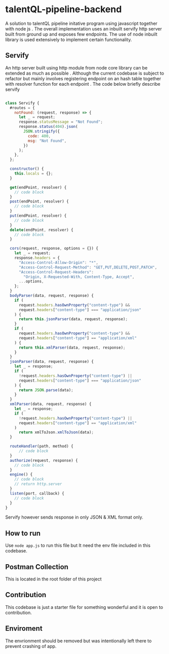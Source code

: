 # talentQL-pipeline-backend

A solution to talentQL pipeline initative program using javascript together with node js .
The overall implementation uses an inbuilt servify  http server built from ground up  and exposes few 
endpoints. The use of node inbuilt library is used extensively to implement certain functionality.

## Servify 

An http server built using http module from node core library  can be extended as much as possible . Although the current codebase is subject to refactor but mainly involves registering endpoint on an hash table together with resolver function for each endpoint . The code below briefly describe servify

```js

class Servify {
  #routes = {
    notFound: (request, response) => {
      let _ = request;
      response.statusMessage = "Not Found";
      response.status(404).json(
        JSON.stringify({
          code: 400,
          msg: "Not Found",
        })
      );
    },
  };

  constructor() {
    this.locals = {};
  }

  get(endPoint, resolver) {
    // code block
  }
  post(endPoint, resolver) {
    // code block
  }
  put(endPoint, resolver) {
    // code block
  }
  delete(endPoint, resolver) {
    // code block
  }

  cors(request, response, options = {}) {
    let _ = request;
    response.headers = {
      "Access-Control-Allow-Origin": "*",
      "Access-Control-Request-Method": "GET,PUT,DELETE,POST,PATCH",
      "Access-Control-Request-Headers":
        "Origin, X-Requested-With, Content-Type, Accept",
      ...options,
    };
  }
  bodyParser(data, request, response) {
    if (
      request.headers.hasOwnProperty("content-type") &&
      request.headers["content-type"] === "application/json"
    ) {
      return this.jsonParser(data, request, response);
    }
    if (
      request.headers.hasOwnProperty("content-type") &&
      request.headers["content-type"] == "application/xml"
    ) {
      return this.xmlParser(data, request, response);
    }
  }
  jsonParser(data, request, response) {
    let _ = response;
    if (
      !request.headers.hasOwnProperty("content-type") ||
      request.headers["content-type"] === "application/json"
    ) {
      return JSON.parse(data);
    }
  }
  xmlParser(data, request, response) {
    let _ = response;
    if (
      !request.headers.hasOwnProperty("content-type") ||
      request.headers["content-type"] == "application/xml"
    )
      return xmlToJson.xmlToJson(data);
  }

  routeHandler(path, method) {
      // code block
  }
  authorize(request, response) {
    // code block
  }
  engine() {
    // code block
    // return http.server
  }
  listen(port, callback) {
    // code block
  }
}

```

Servify however sends response in only JSON & XML format only.

## How to run 

Use ```node app.js```  to run this file but It need the env file included in this codebase.

## Postman Collection 

This is located in the root folder of this project

## Contribution

This codebase is just a starter file for something wonderful and it is open to contribution.

## Enviroment 
The envrionment should be removed but was intentionally left there to prevent crashing of app.
